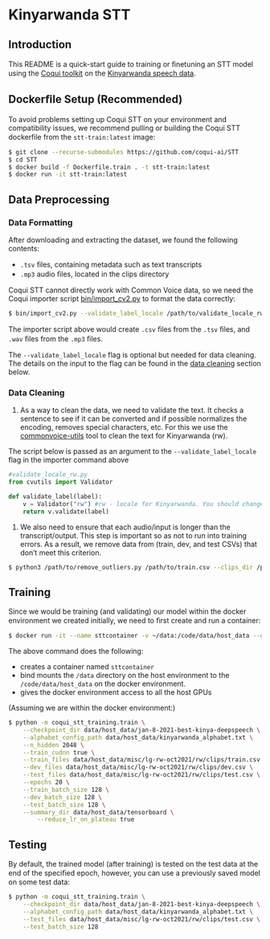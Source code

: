 # Kinyarwanda STT

## Introduction

This README is a quick-start guide to training or ﬁnetuning an STT model using the [Coqui toolkit](https://github.com/coqui-ai/STT) on the [Kinyarwanda speech data](https://commonvoice.mozilla.org/en/datasets).

## Dockerﬁle Setup (Recommended)

To avoid problems setting up Coqui STT on your environment and compatibility issues, we recommend pulling or building the Coqui STT dockerﬁle from the `stt-train:latest` image:

```bash
$ git clone --recurse-submodules https://github.com/coqui-ai/STT
$ cd STT
$ docker build -f Dockerfile.train . -t stt-train:latest
$ docker run -it stt-train:latest
```

## Data Preprocessing

### Data Formatting

After downloading and extracting the dataset, we found the following contents:

- `.tsv` ﬁles, containing metadata such as text transcripts
- `.mp3` audio ﬁles, located in the clips directory

Coqui STT cannot directly work with Common Voice data, so we need the Coqui importer script [bin/import_cv2.py](https://github.com/coqui-ai/STT/blob/main/bin/import_cv2.py) to format the data correctly:

```bash
$ bin/import_cv2.py --validate_label_locale /path/to/validate_locale_rw.py /path/to/extracted/common-voice/archive
```

The importer script above would create `.csv` ﬁles from the `.tsv` ﬁles, and `.wav` ﬁles from the `.mp3` ﬁles.

The `--validate_label_locale` flag is optional but needed for data cleaning. The details on the input to the flag can be found in the [data cleaning](#data-cleaning) section below.

### Data Cleaning

1. As a way to clean the data, we need to validate the text. It checks a sentence to see if it can be converted and if possible normalizes the encoding, removes special characters, etc. For this we use the [commonvoice-utils](https://github.com/ftyers/commonvoice-utils) tool to clean the text for Kinyarwanda (rw).

The script below is passed as an argument to the `--validate_label_locale` flag in the importer command above

```python
#validate_locale_rw.py
from cvutils import Validator

def validate_label(label):
	v = Validator("rw") #rw - locale for Kinyarwanda. You should change accordingly.
	return v.validate(label)
```

1. We also need to ensure that each audio/input is longer than the transcript/output. This step is important so as not to run into training errors. As a result, we remove data from (train, dev, and test CSVs) that don’t meet this criterion.

```bash
$ python3 /path/to/remove_outliers.py /path/to/train.csv --clips_dir /path/to/clips
```

## Training

Since we would be training (and validating) our model within the docker environment we created initially, we need to ﬁrst create and run a container:

```bash
$ docker run -it --name sttcontainer -v ~/data:/code/data/host_data --gpus all stt-train:latest
```

The above command does the following:

- creates a container named `sttcontainer`
- bind mounts the `/data` directory on the host environment to the `/code/data/host_data` on the docker environment.
- gives the docker environment access to all the host GPUs

(Assuming we are within the docker environment:)

```bash
$ python -m coqui_stt_training.train \
	--checkpoint_dir data/host_data/jan-8-2021-best-kinya-deepspeech \
	--alphabet_config_path data/host_data/kinyarwanda_alphabet.txt \
	--n_hidden 2048 \
	--train_cudnn true \
	--train_files data/host_data/misc/lg-rw-oct2021/rw/clips/train.csv \
	--dev_files data/host_data/misc/lg-rw-oct2021/rw/clips/dev.csv \
	--test_files data/host_data/misc/lg-rw-oct2021/rw/clips/test.csv \
	--epochs 20 \
	--train_batch_size 128 \
	--dev_batch_size 128 \
	--test_batch_size 128 \
	--summary_dir data/host_data/tensorboard \
    	--reduce_lr_on_plateau true
```

## Testing

By default, the trained model (after training) is tested on the test data at the end of the speciﬁed epoch, however, you can use a previously saved model on some test data:

```bash
$ python -m coqui_stt_training.train \
	--checkpoint_dir data/host_data/jan-8-2021-best-kinya-deepspeech \
	--alphabet_config_path data/host_data/kinyarwanda_alphabet.txt \
	--test_files data/host_data/misc/lg-rw-oct2021/rw/clips/test.csv \
	--test_batch_size 128
```

